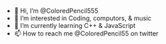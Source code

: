 - 👋 Hi, I’m @ColoredPencil555
- 👀 I’m interested in Coding, computors, & music
- 🌱 I’m currently learning C++ & JavaScript
- 📫 How to reach me @ColoredPencil55 on twitter

<!---
ColoredPencil555/ColoredPencil555 is a ✨ special ✨ repository because its `README.md` (this file) appears on your GitHub profile.
You can click the Preview link to take a look at your changes.
--->
